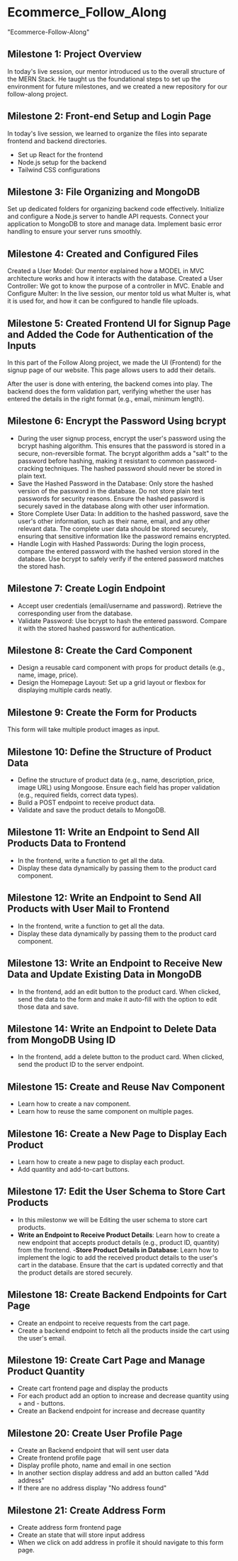 # Ecommerce_Follow_Along
"Ecommerce-Follow-Along"

## Milestone 1: Project Overview

In today's live session, our mentor introduced us to the overall structure of the MERN Stack. He taught us the foundational steps to set up the environment for future milestones, and we created a new repository for our follow-along project.

## Milestone 2: Front-end Setup and Login Page

In today's live session, we learned to organize the files into separate frontend and backend directories.

- Set up React for the frontend
- Node.js setup for the backend
- Tailwind CSS configurations


## Milestone 3: File Organizing and MongoDB

Set up dedicated folders for organizing backend code effectively. Initialize and configure a Node.js server to handle API requests. Connect your application to MongoDB to store and manage data. Implement basic error handling to ensure your server runs smoothly.

## Milestone 4: Created and Configured Files

Created a User Model: Our mentor explained how a MODEL in MVC architecture works and how it interacts with the database. Created a User Controller: We got to know the purpose of a controller in MVC. Enable and Configure Multer: In the live session, our mentor told us what Multer is, what it is used for, and how it can be configured to handle file uploads.

## Milestone 5: Created Frontend UI for Signup Page and Added the Code for Authentication of the Inputs

In this part of the Follow Along project, we made the UI (Frontend) for the signup page of our website. This page allows users to add their details.

After the user is done with entering, the backend comes into play. The backend does the form validation part, verifying whether the user has entered the details in the right format (e.g., email, minimum length).

## Milestone 6: Encrypt the Password Using bcrypt

- During the user signup process, encrypt the user's password using the bcrypt hashing algorithm. This ensures that the password is stored in a secure, non-reversible format. The bcrypt algorithm adds a "salt" to the password before hashing, making it resistant to common password-cracking techniques. The hashed password should never be stored in plain text.
- Save the Hashed Password in the Database: Only store the hashed version of the password in the database. Do not store plain text passwords for security reasons. Ensure the hashed password is securely saved in the database along with other user information.
- Store Complete User Data: In addition to the hashed password, save the user's other information, such as their name, email, and any other relevant data. The complete user data should be stored securely, ensuring that sensitive information like the password remains encrypted.
- Handle Login with Hashed Passwords: During the login process, compare the entered password with the hashed version stored in the database. Use bcrypt to safely verify if the entered password matches the stored hash.

## Milestone 7: Create Login Endpoint

- Accept user credentials (email/username and password). Retrieve the corresponding user from the database.
- Validate Password: Use bcrypt to hash the entered password. Compare it with the stored hashed password for authentication.

## Milestone 8: Create the Card Component

- Design a reusable card component with props for product details (e.g., name, image, price).
- Design the Homepage Layout: Set up a grid layout or flexbox for displaying multiple cards neatly.

## Milestone 9: Create the Form for Products

This form will take multiple product images as input.

## Milestone 10: Define the Structure of Product Data

- Define the structure of product data (e.g., name, description, price, image URL) using Mongoose. Ensure each field has proper validation (e.g., required fields, correct data types).
- Build a POST endpoint to receive product data.
- Validate and save the product details to MongoDB.

## Milestone 11: Write an Endpoint to Send All Products Data to Frontend

- In the frontend, write a function to get all the data.
- Display these data dynamically by passing them to the product card component.

## Milestone 12: Write an Endpoint to Send All Products with User Mail to Frontend

- In the frontend, write a function to get all the data.
- Display these data dynamically by passing them to the product card component.

## Milestone 13: Write an Endpoint to Receive New Data and Update Existing Data in MongoDB

- In the frontend, add an edit button to the product card. When clicked, send the data to the form and make it auto-fill with the option to edit those data and save.

## Milestone 14: Write an Endpoint to Delete Data from MongoDB Using ID

- In the frontend, add a delete button to the product card. When clicked, send the product ID to the server endpoint.

## Milestone 15: Create and Reuse Nav Component

- Learn how to create a nav component.
- Learn how to reuse the same component on multiple pages.

## Milestone 16: Create a New Page to Display Each Product

- Learn how to create a new page to display each product.
- Add quantity and add-to-cart buttons.


## Milestone 17: Edit the User Schema to Store Cart Products

- In this milestonw we will be Editing the user schema to store cart products.
- **Write an Endpoint to Receive Product Details**: Learn how to create a new endpoint that accepts
product details (e.g., product ID, quantity) from the frontend.
-**Store Product Details in Database**: Learn how to implement the logic to add the received product details to the user's cart in the database. Ensure that the cart is updated correctly and that the product details are stored securely.


## Milestone 18: Create Backend Endpoints for Cart Page

- Create an endpoint to receive requests from the cart page.
- Create a backend endpoint to fetch all the products inside the cart using the user's email.


## Milestone 19: Create Cart Page and Manage Product Quantity

- Create cart frontend page and display the products
- For each product add an option to increase and decrease quantity using + and - buttons.
- Create an Backend endpoint for increase and decrease quantity


## Milestone 20: Create User Profile Page


- Create an Backend endpoint that will sent user data
- Create frontend profile page
- Display profile photo, name and email in one section
- In another section display address and add an button called "Add address"
- If there are no address display "No address found"

## Milestone 21: Create Address Form

- Create address form frontend page
- Create an state that will store input address
- When we click on add address in profile it should navigate to this form page.